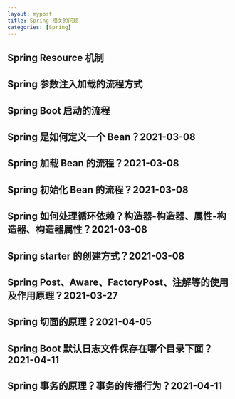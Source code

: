 ```yaml
---
layout: mypost
title: Spring 相关的问题
categories: [Spring]
---
```


## Spring Resource 机制

## Spring 参数注入加载的流程方式

## Spring Boot 启动的流程

## Spring 是如何定义一个 Bean？2021-03-08

## Spring 加载 Bean 的流程？2021-03-08

## Spring 初始化 Bean 的流程？2021-03-08

## Spring 如何处理循环依赖？构造器-构造器、属性-构造器、构造器属性？2021-03-08

## Spring starter 的创建方式？2021-03-08

## Spring Post、Aware、FactoryPost、注解等的使用及作用原理？2021-03-27

## Spring 切面的原理？2021-04-05

## Spring Boot 默认日志文件保存在哪个目录下面？2021-04-11

## Spring 事务的原理？事务的传播行为？2021-04-11